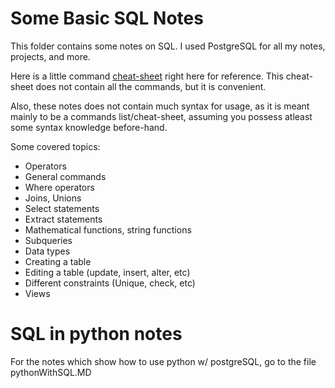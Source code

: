 # Some Basic SQL Notes

This folder contains some notes on SQL. I used PostgreSQL for all my notes, projects, and more.

Here is a little command [cheat-sheet](http://www.zentut.com/wp-content/uploads/2012/10/sqlcheatsheet.jpg) right here for reference. This cheat-sheet does not contain all the commands, but it is convenient.

Also, these notes does not contain much syntax for usage, as it is meant mainly to be a commands list/cheat-sheet, assuming you possess atleast some syntax knowledge before-hand.

Some covered topics:
* Operators
* General commands
* Where operators
* Joins, Unions
* Select statements
* Extract statements
* Mathematical functions, string functions
* Subqueries
* Data types
* Creating a table
* Editing a table (update, insert, alter, etc)
* Different constraints (Unique, check, etc)
* Views


# SQL in python notes

For the notes which show how to use python w/ postgreSQL, go to the file pythonWithSQL.MD
